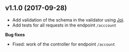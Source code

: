 ## v1.1.0 (2017-09-28)

* Add validation of the schema in the validator using [Joi](https://github.com/hapijs/joi).
* Add tests for all requests in the endpoint `/acccount`

**Bug fixes**

* Fixed: work of the controller for endpoint `/account`
